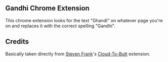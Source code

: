 ## Gandhi Chrome Extension

This chrome extension looks for the text "Ghandi" on whatever page you're on and replaces it with the correct spelling "Gandhi".

## Credits

Basically taken directly from [Steven Frank](https://twitter.com/stevenf/)'s [Cloud-To-Butt](https://github.com/panicsteve/cloud-to-butt) extension.
